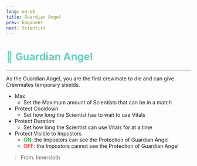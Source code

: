 ```yaml
---
lang: en-US
title: Guardian Angel
prev: Engineer
next: Scientist
---
```


# <font color="#6ecebe">👼 <b>Guardian Angel</b></font> <Badge text="Vanilla" type="tip" vertical="middle"/>
---

As the Guardian Angel, you are the first crewmate to die and can give Crewmates temporary shields.
* Max
  * Set the Maximum amount of Scientists that can be in a match
* Protect Cooldown
  * Set how long the Scientist has to wait to use Vitals
* Protect Duration
  * Set how long the Scientist can use Vitals for at a time
* Protect Visible to Impostors
  * <font color=green>ON</font>: the Impostors can see the Protection of Guardian Angel
  * <font color=red>OFF</font>: the Impostors cannot see the Protection of Guardian Angel

> From: Innersloth